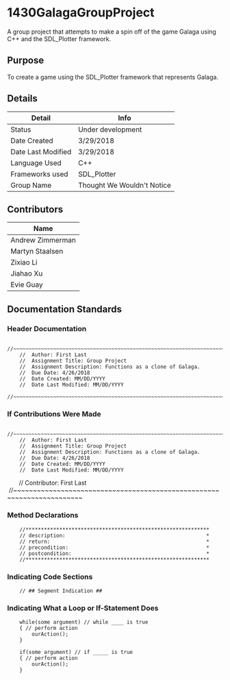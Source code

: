 # 1430GalagaGroupProject
A group project that attempts to make a spin off of the game Galaga using C++ and the SDL_Plotter framework.

## Purpose
To create a game using the SDL_Plotter framework that represents Galaga.

## Details
| Detail             | Info                       |
|--------------------|----------------------------|
| Status             | Under development          |
| Date Created       | 3/29/2018                  |
| Date Last Modified | 3/29/2018                  |
| Language Used      | C++                        |
| Frameworks used    | SDL_Plotter                |
| Group Name         | Thought We Wouldn't Notice |

## Contributors
| Name             |
|------------------|
| Andrew Zimmerman |
| Martyn Staalsen  |
| Zixiao Li        |
| Jiahao Xu        |
| Evie Guay        |

## Documentation Standards

### Header Documentation

        //~~~~~~~~~~~~~~~~~~~~~~~~~~~~~~~~~~~~~~~~~~~~~~~~~~~~~~~~~~~~~~~~~~~~~~~
        //  Author: First Last
        //  Assignment Title: Group Project
        //  Assignment Description: Functions as a clone of Galaga.
        //  Due Date: 4/26/2018
        //  Date Created: MM/DD/YYYY
        //  Date Last Modified: MM/DD/YYYY
        //~~~~~~~~~~~~~~~~~~~~~~~~~~~~~~~~~~~~~~~~~~~~~~~~~~~~~~~~~~~~~~~~~~~~~~~
        
### If Contributions Were Made
        //~~~~~~~~~~~~~~~~~~~~~~~~~~~~~~~~~~~~~~~~~~~~~~~~~~~~~~~~~~~~~~~~~~~~~~~
        //  Author: First Last
        //  Assignment Title: Group Project
        //  Assignment Description: Functions as a clone of Galaga.
        //  Due Date: 4/26/2018
        //  Date Created: MM/DD/YYYY
        //  Date Last Modified: MM/DD/YYYY
        //  Contributor: First Last
        //~~~~~~~~~~~~~~~~~~~~~~~~~~~~~~~~~~~~~~~~~~~~~~~~~~~~~~~~~~~~~~~~~~~~~~~

### Method Declarations

        //************************************************************
        // description:                                              *
        // return:                                                   *
        // precondition:                                             *
        // postcondition:                                            *
        //************************************************************
        
### Indicating Code Sections
        // ## Segment Indication ##

### Indicating What a Loop or If-Statement Does
        while(some argument) // while ____ is true
        { // perform action
            ourAction();
        }
        
        if(some argument) // if _____ is true
        { // perform action
            ourAction();
        }
        
